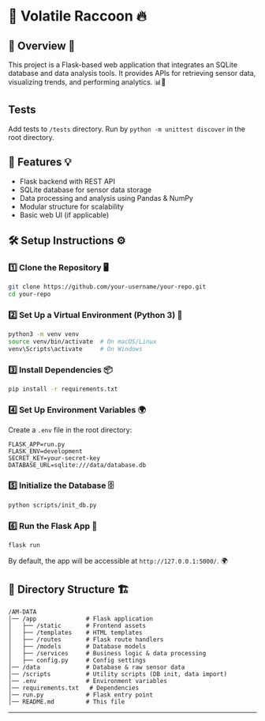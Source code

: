# 🚀 Volatile Raccoon 🔥

## 📜 Overview 🎯

This project is a Flask-based web application that integrates an SQLite database and data analysis tools. It provides APIs for retrieving sensor data, visualizing trends, and performing analytics. 📊📡

## Tests

Add tests to `/tests` directory. Run by `python -m unittest discover` in the root directory.

## 🌟 Features 💡

- Flask backend with REST API
- SQLite database for sensor data storage
- Data processing and analysis using Pandas & NumPy
- Modular structure for scalability
- Basic web UI (if applicable)

## 🛠️ Setup Instructions ⚙️

### 1️⃣ Clone the Repository 🖥️

```sh
git clone https://github.com/your-username/your-repo.git
cd your-repo
```

### 2️⃣ Set Up a Virtual Environment (Python 3) 🐍

```sh
python3 -m venv venv
source venv/bin/activate  # On macOS/Linux
venv\Scripts\activate     # On Windows
```

### 3️⃣ Install Dependencies 📦

```sh
pip install -r requirements.txt
```

### 4️⃣ Set Up Environment Variables 🌍

Create a `.env` file in the root directory:

```
FLASK_APP=run.py
FLASK_ENV=development
SECRET_KEY=your-secret-key
DATABASE_URL=sqlite:///data/database.db
```

### 5️⃣ Initialize the Database 🗄️

```sh
python scripts/init_db.py
```

### 6️⃣ Run the Flask App 🚀

```sh
flask run
```

By default, the app will be accessible at `http://127.0.0.1:5000/`. 🌍

## 📂 Directory Structure 🏗️

```
/AM-DATA
│── /app              # Flask application
│   ├── /static       # Frontend assets
│   ├── /templates    # HTML templates
│   ├── /routes       # Flask route handlers
│   ├── /models       # Database models
│   ├── /services     # Business logic & data processing
│   ├── config.py     # Config settings
│── /data             # Database & raw sensor data
│── /scripts          # Utility scripts (DB init, data import)
│── .env              # Environment variables
│── requirements.txt   # Dependencies
│── run.py            # Flask entry point
│── README.md         # This file
```

---
